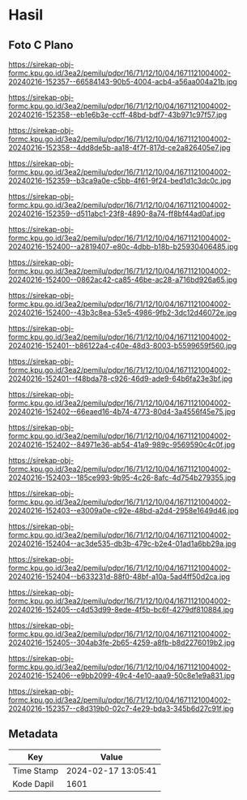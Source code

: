 # Hasil

## Foto C Plano

https://sirekap-obj-formc.kpu.go.id/3ea2/pemilu/pdpr/16/71/12/10/04/1671121004002-20240216-152357--66584143-90b5-4004-acb4-a56aa004a21b.jpg

https://sirekap-obj-formc.kpu.go.id/3ea2/pemilu/pdpr/16/71/12/10/04/1671121004002-20240216-152358--eb1e6b3e-ccff-48bd-bdf7-43b971c97f57.jpg

https://sirekap-obj-formc.kpu.go.id/3ea2/pemilu/pdpr/16/71/12/10/04/1671121004002-20240216-152358--4dd8de5b-aa18-4f7f-817d-ce2a826405e7.jpg

https://sirekap-obj-formc.kpu.go.id/3ea2/pemilu/pdpr/16/71/12/10/04/1671121004002-20240216-152359--b3ca9a0e-c5bb-4f61-9f24-bed1d1c3dc0c.jpg

https://sirekap-obj-formc.kpu.go.id/3ea2/pemilu/pdpr/16/71/12/10/04/1671121004002-20240216-152359--d511abc1-23f8-4890-8a74-ff8bf44ad0af.jpg

https://sirekap-obj-formc.kpu.go.id/3ea2/pemilu/pdpr/16/71/12/10/04/1671121004002-20240216-152400--a2819407-e80c-4dbb-b18b-b25930406485.jpg

https://sirekap-obj-formc.kpu.go.id/3ea2/pemilu/pdpr/16/71/12/10/04/1671121004002-20240216-152400--0862ac42-ca85-46be-ac28-a716bd926a65.jpg

https://sirekap-obj-formc.kpu.go.id/3ea2/pemilu/pdpr/16/71/12/10/04/1671121004002-20240216-152400--43b3c8ea-53e5-4986-9fb2-3dc12d46072e.jpg

https://sirekap-obj-formc.kpu.go.id/3ea2/pemilu/pdpr/16/71/12/10/04/1671121004002-20240216-152401--b86122a4-c40e-48d3-8003-b5599659f560.jpg

https://sirekap-obj-formc.kpu.go.id/3ea2/pemilu/pdpr/16/71/12/10/04/1671121004002-20240216-152401--f48bda78-c926-46d9-ade9-64b6fa23e3bf.jpg

https://sirekap-obj-formc.kpu.go.id/3ea2/pemilu/pdpr/16/71/12/10/04/1671121004002-20240216-152402--66eaed16-4b74-4773-80d4-3a4556f45e75.jpg

https://sirekap-obj-formc.kpu.go.id/3ea2/pemilu/pdpr/16/71/12/10/04/1671121004002-20240216-152402--84971e36-ab54-41a9-989c-9569590c4c0f.jpg

https://sirekap-obj-formc.kpu.go.id/3ea2/pemilu/pdpr/16/71/12/10/04/1671121004002-20240216-152403--185ce993-9b95-4c26-8afc-4d754b279355.jpg

https://sirekap-obj-formc.kpu.go.id/3ea2/pemilu/pdpr/16/71/12/10/04/1671121004002-20240216-152403--e3009a0e-c92e-48bd-a2d4-2958e1649d46.jpg

https://sirekap-obj-formc.kpu.go.id/3ea2/pemilu/pdpr/16/71/12/10/04/1671121004002-20240216-152404--ac3de535-db3b-479c-b2e4-01ad1a6bb29a.jpg

https://sirekap-obj-formc.kpu.go.id/3ea2/pemilu/pdpr/16/71/12/10/04/1671121004002-20240216-152404--b633231d-88f0-48bf-a10a-5ad4ff50d2ca.jpg

https://sirekap-obj-formc.kpu.go.id/3ea2/pemilu/pdpr/16/71/12/10/04/1671121004002-20240216-152405--c4d53d99-8ede-4f5b-bc6f-4279df810884.jpg

https://sirekap-obj-formc.kpu.go.id/3ea2/pemilu/pdpr/16/71/12/10/04/1671121004002-20240216-152405--304ab3fe-2b65-4259-a8fb-b8d2276019b2.jpg

https://sirekap-obj-formc.kpu.go.id/3ea2/pemilu/pdpr/16/71/12/10/04/1671121004002-20240216-152406--e9bb2099-49c4-4e10-aaa9-50c8e1e9a831.jpg

https://sirekap-obj-formc.kpu.go.id/3ea2/pemilu/pdpr/16/71/12/10/04/1671121004002-20240216-152357--c8d319b0-02c7-4e29-bda3-345b6d27c91f.jpg


## Metadata

| Key        | Value               |
| ---------- | ------------------- |
| Time Stamp | 2024-02-17 13:05:41 |
| Kode Dapil | 1601                |




